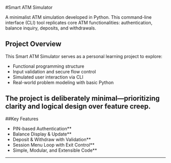 #Smart ATM Simulator

A minimalist ATM simulation developed in Python. This command-line interface (CLI) tool replicates core ATM functionalities: authentication, balance inquiry, deposits, and withdrawals.

## Project Overview

This Smart ATM Simulator serves as a personal learning project to explore:

- Functional programming structure
- Input validation and secure flow control
- Simulated user interaction via CLI
- Real-world problem modeling with basic Python

The project is deliberately minimal—prioritizing clarity and logical design over feature creep.
---

##Key Features

- PIN-based Authentication**  
- Balance Display & Update**  
- Deposit & Withdraw with Validation**  
- Session Menu Loop with Exit Control**  
- Simple, Modular, and Extensible Code**
---


